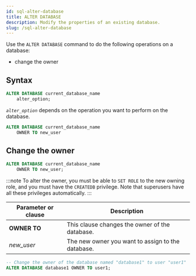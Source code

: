 ```yaml
---
id: sql-alter-database
title: ALTER DATABASE
description: Modify the properties of an existing database.
slug: /sql-alter-database
---
```

<head>
  <link rel="canonical" href="https://docs.risingwave.com/docs/current/sql-alter-database/" />
</head>

Use the `ALTER DATABASE` command to do the following operations on a database:

+ change the owner

## Syntax

```sql
ALTER DATABASE current_database_name 
    alter_option;
```

*`alter_option`* depends on the operation you want to perform on the database.

```sql
ALTER DATABASE current_database_name
    OWNER TO new_user
```

## Change the owner

```sql title=Syntax
ALTER DATABASE current_database_name
    OWNER TO new_user;
```

:::note
To alter the owner, you must be able to `SET ROLE` to the new owning role, and you must have the `CREATEDB` privilege. Note that superusers have all these privileges automatically.
:::

|Parameter or clause        | Description           |
|---------------------------|-----------------------|
|**OWNER TO**|This clause changes the owner of the database.|
|*new_user*|The new owner you want to assign to the database.|

```sql title=Example
-- Change the owner of the database named "database1" to user "user1"
ALTER DATABASE database1 OWNER TO user1;
```
